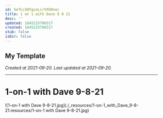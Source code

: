 ```yaml
---
id: Ge7LL5QYgieLirVXG0nec
title: 1 on 1 with Dave 9 8 21
desc: ''
updated: 1645225706317
created: 1645225706317
stub: false
isDir: false
---
```

My Template
---

_Created at 2021-09-20._
_Last updated at 2021-09-20._




---

# 1-on-1 with Dave 9-8-21


![1-on-1 with Dave 9-8-21.jpg](./_resources/1-on-1_with_Dave_9-8-21.resources/1-on-1 with Dave 9-8-21.jpg)

